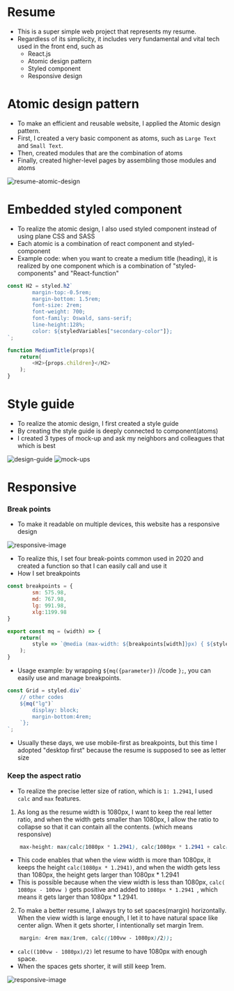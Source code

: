 # Resume

- This is a super simple web project that represents my resume.
- Regardless of its simplicity, it includes very fundamental and vital tech used in the front end, such as
    - React.js
    - Atomic design pattern
    - Styled component
    - Responsive design
    

# Atomic design pattern

- To make an efficient and reusable website, I applied the Atomic design pattern.
- First, I created a very basic component as atoms, such as `Large Text` and `Small Text`.
- Then, created modules that are the combination of atoms
- Finally, created higher-level pages by assembling those modules and atoms

![resume-atomic-design](./src/img/resume-atomic-design.jpg)




# Embedded styled component

- To realize the atomic design, I also used styled component instead of using plane CSS and SASS
- Each atomic is a combination of react component and styled-component
- Example code: when you want to create a medium title (heading), it is realized by one component which is a combination of "styled-components" and "React-function"


```javascript
const H2 = styled.h2`
        margin-top:-0.5rem;
        margin-bottom: 1.5rem;
        font-size: 2rem;
        font-weight: 700;
        font-family: Oswald, sans-serif;
        line-height:128%;
        color: ${styledVariables["secondary-color"]};
`;

function MediumTitle(props){
    return(
        <H2>{props.children}</H2>
    );
}
```

# Style guide
- To realize the atomic design, I first created a style guide
- By creating the style guide is deeply connected to component(atoms)
- I created 3 types of mock-up and ask my neighbors and colleagues that which is best

![design-guide](./src/img/design-guide.svg)
![mock-ups](./src/img/mock-up.png)

# Responsive
### Break points
- To make it readable on multiple devices, this website has a responsive design

 ![responsive-image](./src/img/responsive-overview.webp)


- To realize this, I set four break-points common used in 2020 and created a function so that I can easily call and use it
- How I set breakpoints

```javascript
const breakpoints = {
        sm: 575.98,
        md: 767.98,
        lg: 991.98,
        xlg:1199.98
}

export const mq = (width) => {
    return(
        style => `@media (max-width: ${breakpoints[width]}px) { ${style} }`
    );
}
```

- Usage example: by wrapping `${mq({parameter})` //code  `};`, you can easily use and manage breakpoints.
```javascript
const Grid = styled.div`
    // other codes
    ${mq("lg")`
        display: block;
        margin-bottom:4rem;
    `};
`;
```
- Usually these days, we use mobile-first as breakpoints, but this time I adopted "desktop first" because the resume is supposed to see as letter size

### Keep the aspect ratio
- To realize the precise letter size of ration, which is `1: 1.2941`, I used `calc` and `max` features.

1. As long as the resume width is 1080px, I want to keep the real letter ratio, and when the width gets smaller than 1080px, I allow the ratio to collapse so that it can contain all the contents. (which means responsive)

```css
    max-height: max(calc(1080px * 1.2941), calc(1080px * 1.2941 + calc( 1080px - 100vw )* 100));
```
- This code enables that when the view width is more than 1080px, it keeps the height `calc(1080px * 1.2941)`, and when the width gets less than 1080px, the height gets larger than 1080px * 1.2941
- This is possible because when the view width is less than 1080px, `calc( 1080px - 100vw )` gets positive and added to `1080px * 1.2941 `, which means it gets larger than 1080px * 1.2941.

2. To make a better resume, I always try to set spaces(margin) horizontally. 
When the view width is large enough, I let it to have natural space like center align. When it gets shorter, I intentionally set margin 1rem.

```css
    margin: 4rem max(1rem, calc((100vw - 1080px)/2));
```
- `calc((100vw - 1080px)/2)` let resume to have 1080px with enough space.
- When the spaces gets shorter, it will still keep 1rem.

![responsive-image](./src/img/responsive-margin.webp)



